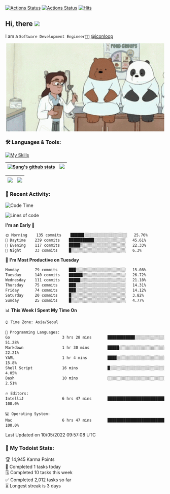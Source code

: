 
[![Actions Status](https://github.com/ddok2/ddok2/workflows/Todoist%20Readme/badge.svg)](https://github.com/ddok2/ddok2/actions)
[![Actions Status](https://github.com/ddok2/ddok2/workflows/wakatime-stats/badge.svg)](https://github.com/ddok2/ddok2/actions)
[![Hits](https://hits.seeyoufarm.com/api/count/incr/badge.svg?url=https%3A%2F%2Fgithub.com%2Fddok2&count_bg=%23FF9595&title_bg=%23555555&icon=github.svg&icon_color=%23FFFFFF&title=hits&edge_flat=false)](https://hits.seeyoufarm.com)

<!-- ![visitors](https://visitor-badge.laobi.icu/badge?page_id=ddok2.ddok2) -->
## Hi, there <img src="https://raw.githubusercontent.com/MartinHeinz/MartinHeinz/master/wave.gif" width="25px">

I am a `Software Development Engineer🧑‍💻` [@iconloop](https://github.com/iconloop)


<p align="center">
    <img align="center" alt="GIF" src="img/debugging.gif" />
</p>


### 🛠 Languages & Tools:

[![My Skills](https://skillicons.dev/icons?i=go,js,ts,py,express,react,svelte,jquery,pug,mongodb,mysql,redis,aws,docker,kubernetes)](https://skillicons.dev)


| <a href="https://github.com/ddok2"><img align="center" src="https://github-readme-stats.vercel.app/api?username=ddok2&show_icons=true&include_all_commits=true&count_private=true&theme=buefy&hide_border=true" alt="Sung's github stats" /></a> | <a href="https://github.com/ddok2"><img src="http://github-readme-streak-stats.herokuapp.com?user=ddok2&hide_border=true" /></a> |
| ------------- |------------- |


| <a href="https://github.com/ddok2"><img align="center" src="https://github-readme-stats.vercel.app/api/top-langs/?username=ddok2&theme=buefy&hide=html,css&hide_border=true width=50%" /></a> | <a href="https://github.com/ddok2"><img align="center" src="https://activity-graph.herokuapp.com/graph?username=ddok2&theme=github&hide_border=true" height="250" /></a> |
| ------------- |--------------------------------------------------------------------------------------------------------------------------------------------------------------------------|


<!-- <details open>
    <summary>📈 My GitHub Stats</summary>
    <p align="center">
        <a href="https://github.com/ddok2">
            <img align="center" src="https://github-readme-stats.vercel.app/api?username=ddok2&show_icons=true&include_all_commits=true&count_private=true&theme=buefy&hide_border=true" alt="Sung's github stats" />
        </a>
    </p>
</details>
<details>
    <summary>💬 Top Languages</summary>
    <p align="center"> 
        <a href="https://github.com/ddok2">
            <img align="center" src="https://github-readme-stats.vercel.app/api/top-langs/?username=ddok2&layout=compact&theme=buefy&hide=html,css&hide_border=true" />
        </a>
    </p>
</details> -->


### 🌈 Recent Activity:
<!--START_SECTION:waka-->
![Code Time](http://img.shields.io/badge/Code%20Time-0-blue)

![Lines of code](https://img.shields.io/badge/From%20Hello%20World%20I%27ve%20Written-272%20Thousand%20lines%20of%20code-blue)

**I'm an Early 🐤** 

```text
🌞 Morning    135 commits    ██████░░░░░░░░░░░░░░░░░░░   25.76% 
🌆 Daytime    239 commits    ███████████░░░░░░░░░░░░░░   45.61% 
🌃 Evening    117 commits    █████░░░░░░░░░░░░░░░░░░░░   22.33% 
🌙 Night      33 commits     █░░░░░░░░░░░░░░░░░░░░░░░░   6.3%

```
📅 **I'm Most Productive on Tuesday** 

```text
Monday       79 commits     ███░░░░░░░░░░░░░░░░░░░░░░   15.08% 
Tuesday      140 commits    ██████░░░░░░░░░░░░░░░░░░░   26.72% 
Wednesday    111 commits    █████░░░░░░░░░░░░░░░░░░░░   21.18% 
Thursday     75 commits     ███░░░░░░░░░░░░░░░░░░░░░░   14.31% 
Friday       74 commits     ███░░░░░░░░░░░░░░░░░░░░░░   14.12% 
Saturday     20 commits     █░░░░░░░░░░░░░░░░░░░░░░░░   3.82% 
Sunday       25 commits     █░░░░░░░░░░░░░░░░░░░░░░░░   4.77%

```


📊 **This Week I Spent My Time On** 

```text
⌚︎ Time Zone: Asia/Seoul

💬 Programming Languages: 
Go                       3 hrs 28 mins       ████████████░░░░░░░░░░░░░   51.28% 
Markdown                 1 hr 30 mins        █████░░░░░░░░░░░░░░░░░░░░   22.21% 
YAML                     1 hr 4 mins         ████░░░░░░░░░░░░░░░░░░░░░   15.8% 
Shell Script             16 mins             █░░░░░░░░░░░░░░░░░░░░░░░░   4.05% 
Bash                     10 mins             ░░░░░░░░░░░░░░░░░░░░░░░░░   2.51%

🔥 Editors: 
IntelliJ                 6 hrs 47 mins       █████████████████████████   100.0%

💻 Operating System: 
Mac                      6 hrs 47 mins       █████████████████████████   100.0%

```


 Last Updated on 10/05/2022 09:57:08 UTC
<!--END_SECTION:waka-->

### 🚧 My Todoist Stats:
<!-- TODO-IST:START -->
🏆  14,945 Karma Points           
🌸  Completed 1 tasks today           
🗓  Completed 10 tasks this week           
✅  Completed 2,012 tasks so far           
⏳  Longest streak is 3 days
<!-- TODO-IST:END -->

